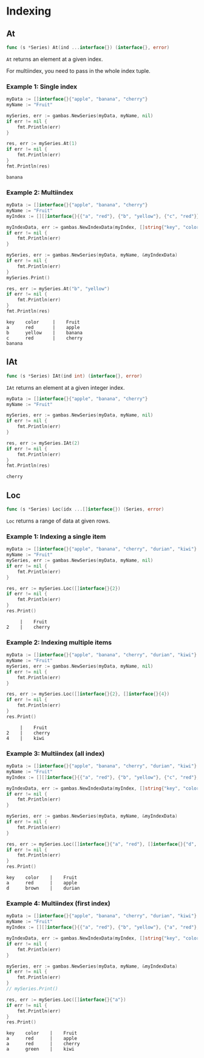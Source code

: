 # Indexing

## At

```go
func (s *Series) At(ind ...interface{}) (interface{}, error)
```

`At` returns an element at a given index.

For multiindex, you need to pass in the whole index tuple.

### Example 1: Single index

```go
myData := []interface{}{"apple", "banana", "cherry"}
myName := "Fruit"

mySeries, err := gambas.NewSeries(myData, myName, nil)
if err != nil {
    fmt.Println(err)
}

res, err := mySeries.At(1)
if err != nil {
    fmt.Println(err)
}
fmt.Println(res)
```
```
banana
```

### Example 2: Multiindex

```go
myData := []interface{}{"apple", "banana", "cherry"}
myName := "Fruit"
myIndex := [][]interface{}{{"a", "red"}, {"b", "yellow"}, {"c", "red"}}

myIndexData, err := gambas.NewIndexData(myIndex, []string{"key", "color"})
if err != nil {
    fmt.Println(err)
}

mySeries, err := gambas.NewSeries(myData, myName, &myIndexData)
if err != nil {
    fmt.Println(err)
}
mySeries.Print()

res, err := mySeries.At("b", "yellow")
if err != nil {
    fmt.Println(err)
}
fmt.Println(res)
```
```
key    color     |    Fruit     
a      red       |    apple     
b      yellow    |    banana    
c      red       |    cherry    
banana
```

## IAt

```go
func (s *Series) IAt(ind int) (interface{}, error)
```

`IAt` returns an element at a given integer index.

```go
myData := []interface{}{"apple", "banana", "cherry"}
myName := "Fruit"

mySeries, err := gambas.NewSeries(myData, myName, nil)
if err != nil {
    fmt.Println(err)
}

res, err := mySeries.IAt(2)
if err != nil {
    fmt.Println(err)
}
fmt.Println(res)
```
```
cherry
```

## Loc

```go
func (s *Series) Loc(idx ...[]interface{}) (Series, error)
```

`Loc` returns a range of data at given rows.

### Example 1: Indexing a single item

```go
myData := []interface{}{"apple", "banana", "cherry", "durian", "kiwi"}
myName := "Fruit"
mySeries, err := gambas.NewSeries(myData, myName, nil)
if err != nil {
    fmt.Println(err)
}

res, err := mySeries.Loc([]interface{}{2})
if err != nil {
    fmt.Println(err)
}
res.Print()
```
```
     |    Fruit     
2    |    cherry
```

### Example 2: Indexing multiple items

```go
myData := []interface{}{"apple", "banana", "cherry", "durian", "kiwi"}
myName := "Fruit"
mySeries, err := gambas.NewSeries(myData, myName, nil)
if err != nil {
    fmt.Println(err)
}

res, err := mySeries.Loc([]interface{}{2}, []interface{}{4})
if err != nil {
    fmt.Println(err)
}
res.Print()
```
```
     |    Fruit     
2    |    cherry    
4    |    kiwi
```

### Example 3: Multiindex (all index)

```go
myData := []interface{}{"apple", "banana", "cherry", "durian", "kiwi"}
myName := "Fruit"
myIndex := [][]interface{}{{"a", "red"}, {"b", "yellow"}, {"c", "red"}, {"d", "brown"}, {"e", "green"}}

myIndexData, err := gambas.NewIndexData(myIndex, []string{"key", "color"})
if err != nil {
    fmt.Println(err)
}

mySeries, err := gambas.NewSeries(myData, myName, &myIndexData)
if err != nil {
    fmt.Println(err)
}

res, err := mySeries.Loc([]interface{}{"a", "red"}, []interface{}{"d", "brown"})
if err != nil {
    fmt.Println(err)
}
res.Print()
```
```
key    color    |    Fruit     
a      red      |    apple     
d      brown    |    durian
```

### Example 4: Multiindex (first index)

```go
myData := []interface{}{"apple", "banana", "cherry", "durian", "kiwi"}
myName := "Fruit"
myIndex := [][]interface{}{{"a", "red"}, {"b", "yellow"}, {"a", "red"}, {"b", "brown"}, {"a", "green"}}

myIndexData, err := gambas.NewIndexData(myIndex, []string{"key", "color"})
if err != nil {
    fmt.Println(err)
}

mySeries, err := gambas.NewSeries(myData, myName, &myIndexData)
if err != nil {
    fmt.Println(err)
}
// mySeries.Print()

res, err := mySeries.Loc([]interface{}{"a"})
if err != nil {
    fmt.Println(err)
}
res.Print()
```
```
key    color    |    Fruit     
a      red      |    apple     
a      red      |    cherry    
a      green    |    kiwi
```